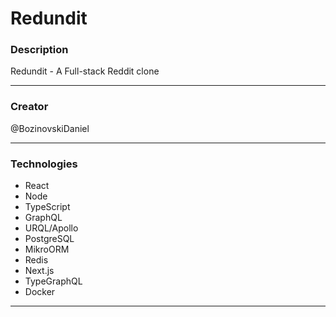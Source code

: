 # Redundit

### Description

Redundit - A Full-stack Reddit clone

<hr>

### Creator

@BozinovskiDaniel

<hr>

### Technologies

* React
* Node
* TypeScript
* GraphQL
* URQL/Apollo
* PostgreSQL
* MikroORM
* Redis
* Next.js
* TypeGraphQL
* Docker


<hr>
